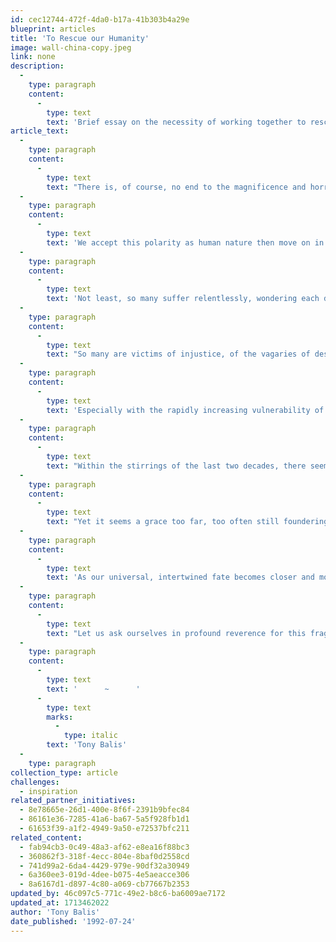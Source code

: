 ```yaml
---
id: cec12744-472f-4da0-b17a-41b303b4a29e
blueprint: articles
title: 'To Rescue our Humanity'
image: wall-china-copy.jpeg
link: none
description:
  -
    type: paragraph
    content:
      -
        type: text
        text: 'Brief essay on the necessity of working together to rescue humanity.'
article_text:
  -
    type: paragraph
    content:
      -
        type: text
        text: "There is, of course, no end to the magnificence and horror in the human drama. Across the continents, humanity rises to every challenge, sinks to any depth. We bless nature’s miracles yet destroy at will.\_"
  -
    type: paragraph
    content:
      -
        type: text
        text: 'We accept this polarity as human nature then move on in our ‘glassy essence’. All the while our righteousness lords over other life; yet we beseech gods for mercy. Our anger flares to violence; yet we demand justice. We covet ceaselessly, give generously. '
  -
    type: paragraph
    content:
      -
        type: text
        text: 'Not least, so many suffer relentlessly, wondering each day at living another. So many are refugees from disaster or violence, escaping under unfamiliar skies to avoid closer death, grasping what is left  –  their child, ragged clothes, a pot, a photograph, a blanket. '
  -
    type: paragraph
    content:
      -
        type: text
        text: "So many are victims of injustice, of the vagaries of despotism or ill luck, unable to bring their wisps of\_hope to legal or social recourse. "
  -
    type: paragraph
    content:
      -
        type: text
        text: 'Especially with the rapidly increasing vulnerability of life on Earth, how do we come to terms with this ‘marble and mud’ of our existence? How do we resurrect our humanity?'
  -
    type: paragraph
    content:
      -
        type: text
        text: "Within the stirrings of the last two decades, there seemed a new grace born upon this world, a clearer understanding that our living – this heavenly breath of existence – must embrace an inherent responsibility for each of us towards the lives of\_all sentient beings.\_"
  -
    type: paragraph
    content:
      -
        type: text
        text: "Yet it seems a grace too far, too often still foundering on the greed and selfishness and myopia of the few, not raising the hopes and prospects of the many.\_"
  -
    type: paragraph
    content:
      -
        type: text
        text: 'As our universal, intertwined fate becomes closer and more commanding  --  endlessly examined in our journals and debating chambers, in our barber shops and coffee houses  --  may leaders from all communities and nations again tilt world towards the side of the angels, finding new ways to tackle together war, poverty, famine, injustice and disease. '
  -
    type: paragraph
    content:
      -
        type: text
        text: "Let us ask ourselves in profound reverence for this fragile, transcendent web of live gifted to us by the gods, “How deeply do I care about our common future? How can I help make a positive\_difference?”"
  -
    type: paragraph
    content:
      -
        type: text
        text: '      ~      '
      -
        type: text
        marks:
          -
            type: italic
        text: 'Tony Balis'
  -
    type: paragraph
collection_type: article
challenges:
  - inspiration
related_partner_initiatives:
  - 8e78665e-26d1-400e-8f6f-2391b9bfec84
  - 86161e36-7285-41a6-ba67-5a5f928fb1d1
  - 61653f39-a1f2-4949-9a50-e72537bfc211
related_content:
  - fab94cb3-0c49-48a3-af62-e8ea16f88bc3
  - 360862f3-318f-4ecc-804e-8baf0d2558cd
  - 741d99a2-6da4-4429-979e-90df32a30949
  - 6a360ee3-019d-4dee-b075-4e5aeacce306
  - 8a6167d1-d897-4c80-a069-cb77667b2353
updated_by: 46c097c5-771c-49e2-b8c6-ba6009ae7172
updated_at: 1713462022
author: 'Tony Balis'
date_published: '1992-07-24'
---
```


